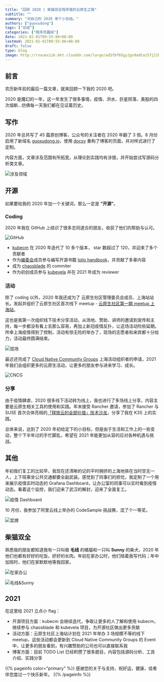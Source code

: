 ```yaml
---
title: "回顾 2020 | 柴猫双全程序猿的云原生之路"
subtitle: ""
summary: "对自己的 2020 来个小总结。"
authors: ["guoxudong"]
tags: ["总结"]
categories: ["程序员趣闻"]
date: 2021-02-01T09:55:06+08:00
lastmod: 2021-02-01T09:55:06+08:00
draft: false
type: blog
image: http://rnxuex1zk.bkt.clouddn.com/large/ad5fbf65gy1gn9adtaz57j21hc0u0hdw.jpg
---
```

## 前言

农历新年前的最后一篇文章，就来回顾一下我的 2020 吧。

2020 是魔幻的一年，这一年发生了很多事情，疫情、洪水、巨星陨落、美股的四次熔断...仿佛每一天我们都在见证着历史。

## 写作

2020 年总共写了 45 篇原创博客，公众号的关注者在 2020 年翻了 3 倍。8 月份启用了新域名 [guoxudong.io](https://guoxudong.io/)，使用 [docsy](https://www.docsy.dev) 重构了博客的页面，并对样式进行了定制。

内容方面，文章涉及范围有所拓宽，从理论到实践均有涉猎，并开始尝试写源码分析类文章。

![涉及领域](http://rnxuex1zk.bkt.clouddn.com/wap720/ad5fbf65gy1gn85ejee5xj20wy184gqj.jpg)

## 开源

如果要给我的 2020 年加一个关键词，那么一定是 **“开源”**。

### Coding

2020 年我在 GitHub 上结识了很多志同道合的朋友，收获了他们的帮助与认可。

![GitHub](http://rnxuex1zk.bkt.clouddn.com/wap720/ad5fbf65gy1gn85rhyxfmj20ra0akgs0.jpg)

- [kubecm](https://github.com/sunny0826/kubecm) 在 2020 年迭代了 10 多个版本， star 数超过了 120，并迎来了多个贡献者
- 作为[编委会](https://github.com/servicemesher/istio-handbook/blob/master/wg/editorial-board.md)成员参与编写开源书籍 [Istio handbook](https://github.com/servicemesher/istio-handbook/issues/42)，并贡献了多章内容
- 成为 [chaosblade](https://github.com/chaosblade-io/chaosblade) 的 commiter
- 作为初创成员参与 [kubevela](https://github.com/oam-dev/kubevela) 并在 2021 年成为 reviewer

### 活动

除了 coding 以外，2020 年我还成为了 云原生社区管理委员会成员、上海站站长。发起并组织了云原生社区首次线下 meetup - [云原生社区第一期 meetup 上海站](https://mp.weixin.qq.com/s/h1OqUAXvhKaYN5pIO7xI7w)。

这也是我第一次组织线下技术分享活动，从场地、赞助、讲师的邀请到宣传和主持，每一步都没有看上去那么容易，再加上新冠疫情反扑，让这场活动险些延期。所幸上海疫情得到了控制，活动有惊无险的举办了，现场的志愿者和来宾都十分给力，活动最终圆满结束。

![现场](http://rnxuex1zk.bkt.clouddn.com/large/ad5fbf65gy1gn8zymurorj264w43cx6p.jpg)

最近还完成了 [Cloud Native Community Groups](https://community.cncf.io/shanghai/) 上海活动组织者的申请，2021 年我们会组织更多的云原生活动，让更多的朋友参与进来学习、成长。

![CNCG](http://rnxuex1zk.bkt.clouddn.com/large/ad5fbf65gy1gn90qgpifkj223a1jwqe2.jpg)

### 分享

由于疫情肆虐，2020 很多线下活动转为线上，我也进行了多场线上分享，内容主要是云原生相关工具的使用和实践。年末接受 Rancher 邀请，参加了 Rancher 与 SUSE 首次合体亮相的[「释放云的全部价值」技术沙龙](https://mp.weixin.qq.com/s/0BJ3XyhUZCq_-HBMiSlAMA)，分享了我在 K3S 上的实践。

总体来说，达到了 2020 年初给定下的小目标，但是由于生活和工作上的一些变动，整个下半年过的手忙脚乱，希望在 2021 年能更加从容的应对各种机遇与挑战。

## 其他

年初我们复工的比较早，我现在还清晰的记的平时拥挤的上海地铁在当时空无一人，上下班乘坐公共交通都要全副武装。感觉到了同事们的担忧，我定制了一个用来展示疫情实时动态的 Grafana Dashboard，让办公室的同事可以实时看到疫情动态。看着这个监控，我们迎来了武汉的解封，迎来了全面复工。

![疫情 Dashboard](http://rnxuex1zk.bkt.clouddn.com/large/ad5fbf65gy1gn9ath44cbj21400u0hdt.jpg)

10 月份，我参加了阿里云线上举办的 CodeSample 挑战赛，混了个一等奖。

![奖牌](http://rnxuex1zk.bkt.clouddn.com/large/ad5fbf65gy1gn96yyddlkj21400u0u0y.jpg)

## 柴猫双全

熟悉我的朋友都知道我有一只叫做 **毛线** 的橘猫和一只叫 **Sunny** 的柴犬，2020 年他们也都有好好的吃饭，好好的长肉。年初在家办公时，他们陪着我写代码；年中加班时，他们在家默默地等我回家。

![在家办公](http://rnxuex1zk.bkt.clouddn.com/large/ad5fbf65gy1gn96wl4mcmj21hc0u07wj.jpg)

![毛线&Sunny](http://rnxuex1zk.bkt.clouddn.com/large/ad5fbf65gy1gn9akhtd4uj21410u0e82.jpg)

## 2021

在这里给 2021 立点小 flag：

- 开源项目方面：kubecm 会继续迭代，争取让更多的人了解和使用 kubecm，继续参与 chaosblade 和 kubevela 项目，为开源社区做出更多贡献
- 活动方面：云原生社区上海站计划在 2021 年举办 3 场规模不等的线下 meetup，这些活动都会更新到 Cloud Native Community Groups 的 Event 中，让更多的朋友看到，有兴趣赞助的公司也可以直接联系我
- 博客方面：目前 TODO List 已经积攒了很多题目，内容包括源码分析、工具介绍、实践分享

{{% pageinfo color="primary" %}}
感谢您的关于与支持，祝好运，健康，佳肴伴您度过一个快乐新年。
{{% /pageinfo %}}